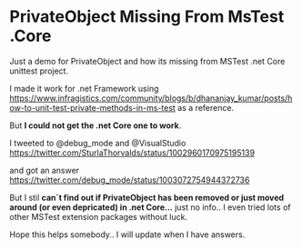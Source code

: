 # PrivateObject Missing From MsTest .Core 
Just a demo for PrivateObject  and how its missing from MSTest .net Core unittest project.

I made it work for .net Framework using https://www.infragistics.com/community/blogs/b/dhananjay_kumar/posts/how-to-unit-test-private-methods-in-ms-test as a reference.

But **I could not get the .net Core one to work**.

I tweeted to @debug_mode and @VisualStudio  https://twitter.com/SturlaThorvalds/status/1002960170975195139

and got an answer https://twitter.com/debug_mode/status/1003072754944372736

But I stil **can´t find out if PrivateObject has been removed or just moved around (or even depricated) in .net Core...** just no info..
I even tried lots of other MSTest extension packages without luck.

Hope this helps somebody.. I will update when I have answers.

